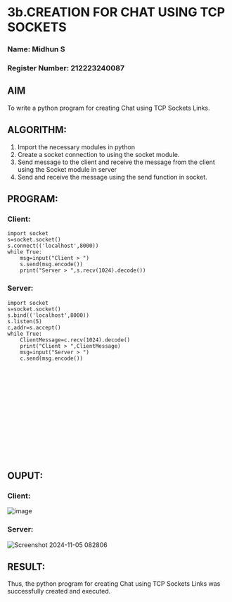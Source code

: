 # 3b.CREATION FOR CHAT USING TCP SOCKETS
### Name: Midhun S
### Register Number: 212223240087
## AIM
To write a python program for creating Chat using TCP Sockets Links.

## ALGORITHM:
1. Import the necessary modules in python
2. Create a socket connection to using the socket module.
3. Send message to the client and receive the message from the client using the Socket module in
 server
4. Send and receive the message using the send function in socket.

## PROGRAM:
### Client:
```
import socket
s=socket.socket()
s.connect(('localhost',8000))
while True:
    msg=input("Client > ")
    s.send(msg.encode())
    print("Server > ",s.recv(1024).decode())
```
### Server:
```
import socket
s=socket.socket()
s.bind(('localhost',8000))
s.listen(5)
c,addr=s.accept()
while True:
    ClientMessage=c.recv(1024).decode()
    print("Client > ",ClientMessage)
    msg=input("Server > ")
    c.send(msg.encode())
```
<br><br>
<br><br>
<br><br>
<br><br>
<br><br>
<br><br>
## OUPUT:
### Client:
![image](https://github.com/user-attachments/assets/398082ba-f1d8-4fc7-a5a4-57c676d1585c)


### Server:
![Screenshot 2024-11-05 082806](https://github.com/user-attachments/assets/f62dc7c7-f21d-4b6b-9026-7f863caad77b)


## RESULT:
Thus, the python program for creating Chat using TCP Sockets Links was successfully created and executed.


